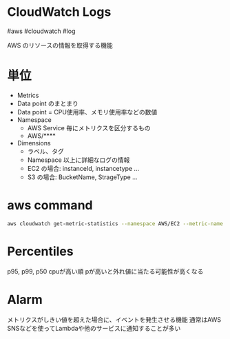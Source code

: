 # CloudWatch Logs

#aws #cloudwatch #log

AWS のリソースの情報を取得する機能


# 単位

- Metrics
 - Data point のまとまり
 - Data point = CPU使用率、メモリ使用率などの数値
- Namespace
  - AWS Service 毎にメトリクスを区分するもの
  - AWS/****
- Dimensions
  - ラベル、タグ
  - Namespace 以上に詳細なログの情報
  - EC2 の場合: instanceId, instancetype ...
  - S3 の場合: BucketName, StrageType ...

# aws command
```sh
aws cloudwatch get-metric-statistics --namespace AWS/EC2 --metric-name CPUUtilization --demensions Name=InstanceId,Value=i-1234567abc --statistics Maximum --start-time ~~ --end-time ~~ --period 60 --query sortby~~~
```

# Percentiles

p95, p99, p50
cpuが高い順
pが高いと外れ値に当たる可能性が高くなる

# Alarm
メトリクスがしきい値を超えた場合に、イベントを発生させる機能
通常はAWS SNSなどを使ってLambdaや他のサービスに通知することが多い
